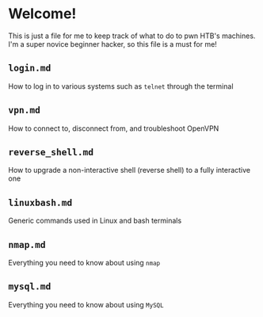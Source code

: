 # Welcome!
This is just a file for me to keep track of what to do to pwn HTB's machines. I'm a super novice beginner hacker, so this file is a must for me!

## ```login.md```
How to log in to various systems such as ```telnet``` through the terminal

## ```vpn.md```
How to connect to, disconnect from, and troubleshoot OpenVPN

## ```reverse_shell.md```
How to upgrade a non-interactive shell (reverse shell) to a fully interactive one

## ```linuxbash.md```
Generic commands used in Linux and bash terminals

## ```nmap.md```
Everything you need to know about using ```nmap```

## ```mysql.md```
Everything you need to know about using ```MySQL```
